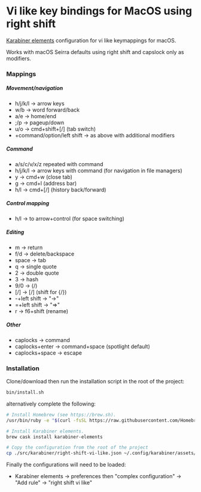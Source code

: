 # Vi like key bindings for MacOS using right shift

[Karabiner elements](https://github.com/tekezo/Karabiner-Elements) configuration for vi like keymappings for macOS.

Works with macOS Seirra defaults using right shift and capslock only as modifiers.

### Mappings

##### Movement/navigation
- h/j/k/l -> arrow keys
- w/b -> word forward/back
- a/e -> home/end
- ;/p -> pageup/down
- u/o -> cmd+shift+[/] (tab switch)
- +command/option/left shift -> as above with additional modifiers

##### Command
- a/s/c/v/x/z repeated with command
- h/j/k/l -> arrow keys with command (for navigation in file managers)
- y -> cmd+w (close tab)
- g -> cmd+l (address bar)
- h/l -> cmd+[/] (history back/forward)

##### Control mapping
- h/l -> to arrow+control (for space switching)

##### Editing
- m -> return
- f/d -> delete/backspace
- space -> tab
- q -> single quote
- 2 -> double quote
- 3 -> hash
- 9/0 -> (/)
- [/] -> [/] (shift for {/})
- -+left shift -> "->"
- =+left shift -> "=>"
- r -> f6+shift (rename)

##### Other
- caplocks -> command
- caplocks+enter -> command+space (spotlight default)
- caplocks+space -> escape

### Installation

Clone/download then run the installation script in the root of the project:

```sh
bin/install.sh
```

alternatively complete the following:

```sh
# Install Homebrew (see https://brew.sh).
/usr/bin/ruby -e "$(curl -fsSL https://raw.githubusercontent.com/Homebrew/install/master/install)"

# Install Karabiner elements.
brew cask install karabiner-elements

# Copy the configuration from the root of the project
cp ./src/karabiner/right-shift-vi-like.json ~/.config/karabiner/assets/complex_modifications/right-shift-vi-like.json
```

Finally the configurations will need to be loaded:

 - Karabiner elements -> preferences then "complex configuration" -> "Add rule" -> "right shift vi like"
